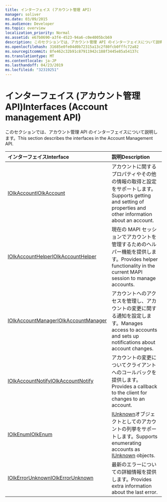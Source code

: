 ```yaml
---
title: インターフェイス (アカウント管理 API)
manager: soliver
ms.date: 03/09/2015
ms.audience: Developer
ms.topic: overview
localization_priority: Normal
ms.assetid: e67b0690-a3f4-4523-94a6-c0e4005bcb69
description: このセクションでは、アカウント管理 API のインターフェイスについて説明します。
ms.openlocfilehash: 31685e0fe04d0b72315a13c2f80fcb0fffc72a82
ms.sourcegitcommit: 8fe462c32b91c87911942c188f3445e85a54137c
ms.translationtype: MT
ms.contentlocale: ja-JP
ms.lasthandoff: 04/23/2019
ms.locfileid: "32319251"
---
```

# <a name="interfaces-account-management-api"></a><span data-ttu-id="89068-103">インターフェイス (アカウント管理 API)</span><span class="sxs-lookup"><span data-stu-id="89068-103">Interfaces (Account management API)</span></span>

<span data-ttu-id="89068-104">このセクションでは、アカウント管理 API のインターフェイスについて説明します。</span><span class="sxs-lookup"><span data-stu-id="89068-104">This section describes the interfaces in the Account Management API.</span></span>
  
|<span data-ttu-id="89068-105">**インターフェイス**</span><span class="sxs-lookup"><span data-stu-id="89068-105">**Interface**</span></span>|<span data-ttu-id="89068-106">**説明**</span><span class="sxs-lookup"><span data-stu-id="89068-106">**Description**</span></span>|
|:-----|:-----|
|[<span data-ttu-id="89068-107">IOlkAccount</span><span class="sxs-lookup"><span data-stu-id="89068-107">IOlkAccount</span></span>](iolkaccount.md) <br/> |<span data-ttu-id="89068-108">アカウントに関するプロパティやその他の情報の取得と設定をサポートします。</span><span class="sxs-lookup"><span data-stu-id="89068-108">Supports getting and setting of properties and other information about an account.</span></span>  <br/> |
|[<span data-ttu-id="89068-109">IOlkAccountHelper</span><span class="sxs-lookup"><span data-stu-id="89068-109">IOlkAccountHelper</span></span>](iolkaccounthelper.md) <br/> |<span data-ttu-id="89068-110">現在の MAPI セッションでアカウントを管理するためのヘルパー機能を提供します。</span><span class="sxs-lookup"><span data-stu-id="89068-110">Provides helper functionality in the current MAPI session to manage accounts.</span></span>  <br/> |
|[<span data-ttu-id="89068-111">IOlkAccountManager</span><span class="sxs-lookup"><span data-stu-id="89068-111">IOlkAccountManager</span></span>](iolkaccountmanager.md) <br/> |<span data-ttu-id="89068-112">アカウントへのアクセスを管理し、アカウントの変更に関する通知を設定します。</span><span class="sxs-lookup"><span data-stu-id="89068-112">Manages access to accounts and sets up notifications about account changes.</span></span>  <br/> |
|[<span data-ttu-id="89068-113">IOlkAccountNotify</span><span class="sxs-lookup"><span data-stu-id="89068-113">IOlkAccountNotify</span></span>](iolkaccountnotify.md) <br/> |<span data-ttu-id="89068-114">アカウントの変更についてクライアントへのコールバックを提供します。</span><span class="sxs-lookup"><span data-stu-id="89068-114">Provides a callback to the client for changes to an account.</span></span>  <br/> |
|[<span data-ttu-id="89068-115">IOlkEnum</span><span class="sxs-lookup"><span data-stu-id="89068-115">IOlkEnum</span></span>](iolkenum.md) <br/> |<span data-ttu-id="89068-116">[IUnknown](https://docs.microsoft.com/windows/desktop/api/unknwn/nn-unknwn-iunknown)オブジェクトとしてのアカウントの列挙をサポートします。</span><span class="sxs-lookup"><span data-stu-id="89068-116">Supports enumerating accounts as [IUnknown](https://docs.microsoft.com/windows/desktop/api/unknwn/nn-unknwn-iunknown) objects.</span></span>  <br/> |
|[<span data-ttu-id="89068-117">IOlkErrorUnknown</span><span class="sxs-lookup"><span data-stu-id="89068-117">IOlkErrorUnknown</span></span>](iolkerrorunknown.md) <br/> |<span data-ttu-id="89068-118">最新のエラーについての詳細情報を提供します。</span><span class="sxs-lookup"><span data-stu-id="89068-118">Provides extra information about the last error.</span></span>  <br/> |
   


